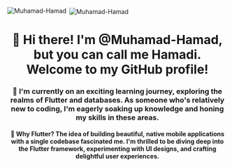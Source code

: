 <p><img align="left" src="https://github-readme-stats.vercel.app/api/top-langs?username=Muhamad-Hamad&show_icons=true&locale=en&layout=compact" alt="Muhamad-Hamad" /></p>
<p>&nbsp;<img align="center" src="https://github-readme-stats.vercel.app/api?username=Muhamad-Hamad&show_icons=true&locale=en" alt="Muhamad-Hamad" /></p>
<h1 align="center"> 👋 Hi there! I'm @Muhamad-Hamad, but you can call me Hamadi. Welcome to my GitHub profile!</h1>
<h3 align="center">🌱 I'm currently on an exciting learning journey, exploring the realms of Flutter and databases. As someone who's relatively new to coding, I'm eagerly soaking up knowledge and honing my skills in these areas.</h3>

<h4 align="center">🚀 Why Flutter? The idea of building beautiful, native mobile applications with a single codebase fascinated me. I'm thrilled to be diving deep into the Flutter framework, experimenting with UI designs, and crafting delightful user experiences.</h4>
